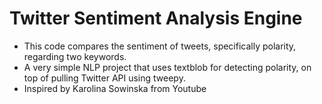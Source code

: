 # Twitter Sentiment Analysis Engine
- This code compares the sentiment of tweets, specifically polarity, regarding two keywords.
- A very simple NLP project that uses textblob for detecting polarity, on top of pulling Twitter API using tweepy.
- Inspired by Karolina Sowinska from Youtube
